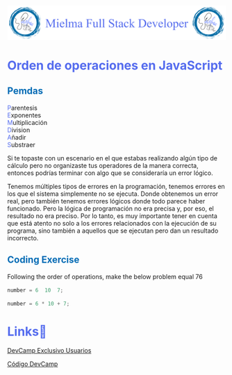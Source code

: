 ![Logo Mielma](image/Logo_Encabezado.png)

# <b><font color="#556CEE">Orden de operaciones en JavaScript</font></b>

## <b><font color="#006cb5">Pemdas</font></b>
<font color="#556CEE">P</font>arentesis  
<font color="#556CEE">E</font>xponentes  
<font color="#556CEE">M</font>ultiplicación  
<font color="#556CEE">D</font>ivision  
<font color="#556CEE">A</font>ñadir  
<font color="#556CEE">S</font>ubstraer

Si te topaste con un escenario en el que estabas realizando algún tipo de cálculo pero no organizaste tus operadores de la manera correcta, entonces podrías terminar con algo que se consideraría un error lógico.  

Tenemos múltiples tipos de errores en la programación, tenemos errores en los que el sistema simplemente no se ejecuta. Donde obtenemos un error real, pero también tenemos errores lógicos donde todo parece haber funcionado. Pero la lógica de programación no era precisa y, por eso, el resultado no era preciso. Por lo tanto, es muy importante tener en cuenta que está atento no solo a los errores relacionados con la ejecución de su programa, sino también a aquellos que se ejecutan pero dan un resultado incorrecto.
## <b><font color="#006cb5">Coding Exercise</font></b>
Following the order of operations, make the below problem equal 76
```js
number = 6  10  7;
```
```js
number = 6 * 10 + 7;
```


# <b><font color="#556CEE">Links🔗</font></b>

[DevCamp Exclusivo Usuarios](https://basque.devcamp.com/pt-full-stack-development-javascript-python-react/guide/order-of-operations-javascript)  

[Código DevCamp](https://github.com/rails-camp/javascript-programming/blob/master/section_b_18_order_of_operations.js)

<!-- [Código Mielma]() -->